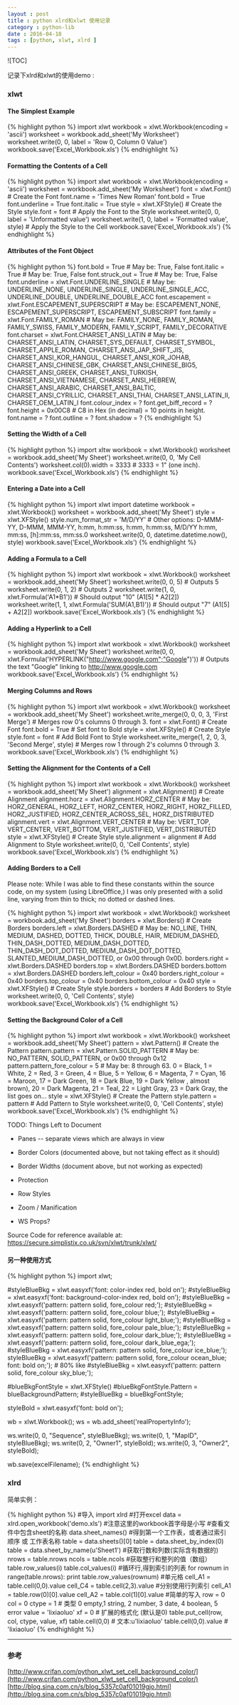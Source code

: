 ```yaml
---
layout : post
title : python xlrd和xlwt 使用记录
category : python-lib
date : 2016-04-18
tags : [python, xlwt, xlrd ]
---
```


![TOC]

记录下xlrd和xlwt的使用demo :


### xlwt 

#### The Simplest Example

{% highlight python %}
import xlwt
workbook = xlwt.Workbook(encoding = 'ascii')
worksheet = workbook.add_sheet('My Worksheet')
worksheet.write(0, 0, label = 'Row 0, Column 0 Value')
workbook.save('Excel_Workbook.xls')
{% endhighlight %}

#### Formatting the Contents of a Cell

{% highlight python %}
import xlwt
workbook = xlwt.Workbook(encoding = 'ascii')
worksheet = workbook.add_sheet('My Worksheet')
font = xlwt.Font() # Create the Font
font.name = 'Times New Roman'
font.bold = True
font.underline = True
font.italic = True
style = xlwt.XFStyle() # Create the Style
style.font = font # Apply the Font to the Style
worksheet.write(0, 0, label = 'Unformatted value')
worksheet.write(1, 0, label = 'Formatted value', style) # Apply the Style to the Cell
workbook.save('Excel_Workbook.xls')
{% endhighlight %}

#### Attributes of the Font Object

{% highlight python %}
font.bold = True # May be: True, False
font.italic = True # May be: True, False
font.struck_out = True # May be: True, False
font.underline = xlwt.Font.UNDERLINE_SINGLE # May be: UNDERLINE_NONE, UNDERLINE_SINGLE, UNDERLINE_SINGLE_ACC, UNDERLINE_DOUBLE, UNDERLINE_DOUBLE_ACC
font.escapement = xlwt.Font.ESCAPEMENT_SUPERSCRIPT # May be: ESCAPEMENT_NONE, ESCAPEMENT_SUPERSCRIPT, ESCAPEMENT_SUBSCRIPT
font.family = xlwt.Font.FAMILY_ROMAN # May be: FAMILY_NONE, FAMILY_ROMAN, FAMILY_SWISS, FAMILY_MODERN, FAMILY_SCRIPT, FAMILY_DECORATIVE
font.charset = xlwt.Font.CHARSET_ANSI_LATIN # May be: CHARSET_ANSI_LATIN, CHARSET_SYS_DEFAULT, CHARSET_SYMBOL, CHARSET_APPLE_ROMAN, CHARSET_ANSI_JAP_SHIFT_JIS, CHARSET_ANSI_KOR_HANGUL, CHARSET_ANSI_KOR_JOHAB, CHARSET_ANSI_CHINESE_GBK, CHARSET_ANSI_CHINESE_BIG5, CHARSET_ANSI_GREEK, CHARSET_ANSI_TURKISH, CHARSET_ANSI_VIETNAMESE, CHARSET_ANSI_HEBREW, CHARSET_ANSI_ARABIC, CHARSET_ANSI_BALTIC, CHARSET_ANSI_CYRILLIC, CHARSET_ANSI_THAI, CHARSET_ANSI_LATIN_II, CHARSET_OEM_LATIN_I
font.colour_index = ?
font.get_biff_record = ?
font.height = 0x00C8 # C8 in Hex (in decimal) = 10 points in height.
font.name = ?
font.outline = ?
font.shadow = ?
{% endhighlight %}


#### Setting the Width of a Cell

{% highlight python %}
import xltw
workbook = xlwt.Workbook()
worksheet = workbook.add_sheet('My Sheet')
worksheet.write(0, 0, 'My Cell Contents')
worksheet.col(0).width = 3333 # 3333 = 1" (one inch).
workbook.save('Excel_Workbook.xls')
{% endhighlight %}

#### Entering a Date into a Cell

{% highlight python %}
import xlwt
import datetime
workbook = xlwt.Workbook()
worksheet = workbook.add_sheet('My Sheet')
style = xlwt.XFStyle()
style.num_format_str = 'M/D/YY' # Other options: D-MMM-YY, D-MMM, MMM-YY, h:mm, h:mm:ss, h:mm, h:mm:ss, M/D/YY h:mm, mm:ss, [h]:mm:ss, mm:ss.0
worksheet.write(0, 0, datetime.datetime.now(), style)
workbook.save('Excel_Workbook.xls')
{% endhighlight %}
    
#### Adding a Formula to a Cell

{% highlight python %}
import xlwt
workbook = xlwt.Workbook()
worksheet = workbook.add_sheet('My Sheet')
worksheet.write(0, 0, 5) # Outputs 5
worksheet.write(0, 1, 2) # Outputs 2
worksheet.write(1, 0, xlwt.Formula('A1*B1')) # Should output "10" (A1[5] * A2[2])
worksheet.write(1, 1, xlwt.Formula('SUM(A1,B1)')) # Should output "7" (A1[5] + A2[2])
workbook.save('Excel_Workbook.xls')
{% endhighlight %}

#### Adding a Hyperlink to a Cell

{% highlight python %}
import xlwt
workbook = xlwt.Workbook()
worksheet = workbook.add_sheet('My Sheet')
worksheet.write(0, 0, xlwt.Formula('HYPERLINK("http://www.google.com";"Google")')) # Outputs the text "Google" linking to http://www.google.com
workbook.save('Excel_Workbook.xls')
{% endhighlight %}

#### Merging Columns and Rows

{% highlight python %}
import xlwt
workbook = xlwt.Workbook()
worksheet = workbook.add_sheet('My Sheet')
worksheet.write_merge(0, 0, 0, 3, 'First Merge') # Merges row 0's columns 0 through 3.
font = xlwt.Font() # Create Font
font.bold = True # Set font to Bold
style = xlwt.XFStyle() # Create Style
style.font = font # Add Bold Font to Style
worksheet.write_merge(1, 2, 0, 3, 'Second Merge', style) # Merges row 1 through 2's columns 0 through 3.
workbook.save('Excel_Workbook.xls')
{% endhighlight %}

#### Setting the Alignment for the Contents of a Cell

{% highlight python %}
import xlwt
workbook = xlwt.Workbook()
worksheet = workbook.add_sheet('My Sheet')
alignment = xlwt.Alignment() # Create Alignment
alignment.horz = xlwt.Alignment.HORZ_CENTER # May be: HORZ_GENERAL, HORZ_LEFT, HORZ_CENTER, HORZ_RIGHT, HORZ_FILLED, HORZ_JUSTIFIED, HORZ_CENTER_ACROSS_SEL, HORZ_DISTRIBUTED
alignment.vert = xlwt.Alignment.VERT_CENTER # May be: VERT_TOP, VERT_CENTER, VERT_BOTTOM, VERT_JUSTIFIED, VERT_DISTRIBUTED
style = xlwt.XFStyle() # Create Style
style.alignment = alignment # Add Alignment to Style
worksheet.write(0, 0, 'Cell Contents', style)
workbook.save('Excel_Workbook.xls')
{% endhighlight %}

#### Adding Borders to a Cell

Please note: While I was able to find these constants within the source code, on my system (using LibreOffice,) I was only presented with a solid line, varying from thin to thick; no dotted or dashed lines.

{% highlight python %}
import xlwt
workbook = xlwt.Workbook()
worksheet = workbook.add_sheet('My Sheet')
borders = xlwt.Borders() # Create Borders
borders.left = xlwt.Borders.DASHED # May be: NO_LINE, THIN, MEDIUM, DASHED, DOTTED, THICK, DOUBLE, HAIR, MEDIUM_DASHED, THIN_DASH_DOTTED, MEDIUM_DASH_DOTTED, THIN_DASH_DOT_DOTTED, MEDIUM_DASH_DOT_DOTTED, SLANTED_MEDIUM_DASH_DOTTED, or 0x00 through 0x0D.
borders.right = xlwt.Borders.DASHED
borders.top = xlwt.Borders.DASHED
borders.bottom = xlwt.Borders.DASHED
borders.left_colour = 0x40
borders.right_colour = 0x40
borders.top_colour = 0x40
borders.bottom_colour = 0x40
style = xlwt.XFStyle() # Create Style
style.borders = borders # Add Borders to Style
worksheet.write(0, 0, 'Cell Contents', style)
workbook.save('Excel_Workbook.xls')
{% endhighlight %}


#### Setting the Background Color of a Cell

{% highlight python %}
import xlwt
workbook = xlwt.Workbook()
worksheet = workbook.add_sheet('My Sheet')
pattern = xlwt.Pattern() # Create the Pattern
pattern.pattern = xlwt.Pattern.SOLID_PATTERN # May be: NO_PATTERN, SOLID_PATTERN, or 0x00 through 0x12
pattern.pattern_fore_colour = 5 # May be: 8 through 63. 0 = Black, 1 = White, 2 = Red, 3 = Green, 4 = Blue, 5 = Yellow, 6 = Magenta, 7 = Cyan, 16 = Maroon, 17 = Dark Green, 18 = Dark Blue, 19 = Dark Yellow , almost brown), 20 = Dark Magenta, 21 = Teal, 22 = Light Gray, 23 = Dark Gray, the list goes on...
style = xlwt.XFStyle() # Create the Pattern
style.pattern = pattern # Add Pattern to Style
worksheet.write(0, 0, 'Cell Contents', style)
workbook.save('Excel_Workbook.xls')
{% endhighlight %}

TODO: Things Left to Document

- Panes -- separate views which are always in view

- Border Colors (documented above, but not taking effect as it should)

- Border Widths (document above, but not working as expected)

- Protection

- Row Styles

- Zoom / Manification

- WS Props?

Source Code for reference available at: https://secure.simplistix.co.uk/svn/xlwt/trunk/xlwt/

#### 另一种使用方式 

{% highlight python %}
import xlwt;

#styleBlueBkg = xlwt.easyxf('font: color-index red, bold on');
#styleBlueBkg = xlwt.easyxf('font: background-color-index red, bold on');
#styleBlueBkg = xlwt.easyxf('pattern: pattern solid, fore_colour red;');
#styleBlueBkg = xlwt.easyxf('pattern: pattern solid, fore_colour blue;');
#styleBlueBkg = xlwt.easyxf('pattern: pattern solid, fore_colour light_blue;');
#styleBlueBkg = xlwt.easyxf('pattern: pattern solid, fore_colour pale_blue;');
#styleBlueBkg = xlwt.easyxf('pattern: pattern solid, fore_colour dark_blue;');
#styleBlueBkg = xlwt.easyxf('pattern: pattern solid, fore_colour dark_blue_ega;');
#styleBlueBkg = xlwt.easyxf('pattern: pattern solid, fore_colour ice_blue;');
styleBlueBkg = xlwt.easyxf('pattern: pattern solid, fore_colour ocean_blue; font: bold on;'); # 80% like
#styleBlueBkg = xlwt.easyxf('pattern: pattern solid, fore_colour sky_blue;');
    
    
#blueBkgFontStyle = xlwt.XFStyle()
#blueBkgFontStyle.Pattern = blueBackgroundPattern;
#styleBlueBkg = blueBkgFontStyle;
    
styleBold   = xlwt.easyxf('font: bold on');
    
wb = xlwt.Workbook();
ws = wb.add_sheet('realPropertyInfo');
    
ws.write(0, 0, "Sequence",  styleBlueBkg);
ws.write(0, 1, "MapID",     styleBlueBkg);
ws.write(0, 2, "Owner1",    styleBold);
ws.write(0, 3, "Owner2",    styleBold);
    
wb.save(excelFilename);
{% endhighlight %}



### xlrd 

简单实例：

{% highlight python %}
#导入
import xlrd
#打开excel
data = xlrd.open_workbook('demo.xls') #注意这里的workbook首字母是小写
#查看文件中包含sheet的名称
data.sheet_names()
#得到第一个工作表，或者通过索引顺序 或 工作表名称
table = data.sheets()[0]
table = data.sheet_by_index(0)
table = data.sheet_by_name(u'Sheet1')
#获取行数和列数(实际含有数据的)
nrows = table.nrows
ncols = table.ncols
#获取整行和整列的值（数组）
table.row_values(i)
table.col_values(i)
#循环行,得到索引的列表
for rownum in range(table.nrows):
print table.row_values(rownum)
#单元格
cell_A1 = table.cell(0,0).value
cell_C4 = table.cell(2,3).value
#分别使用行列索引
cell_A1 = table.row(0)[0].value
cell_A2 = table.col(1)[0].value
#简单的写入
row = 0
col = 0
ctype = 1 # 类型 0 empty,1 string, 2 number, 3 date, 4 boolean, 5 error
value = 'lixiaoluo'
xf = 0 # 扩展的格式化 (默认是0)
table.put_cell(row, col, ctype, value, xf)
table.cell(0,0) # 文本:u'lixiaoluo'
table.cell(0,0).value # 'lixiaoluo'
{% endhighlight %}


--- 

### 参考

[http://www.crifan.com/python_xlwt_set_cell_background_color/](http://www.crifan.com/python_xlwt_set_cell_background_color/)
[http://blog.sina.com.cn/s/blog_5357c0af01019gjo.html](http://blog.sina.com.cn/s/blog_5357c0af01019gjo.html)